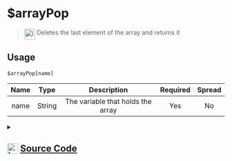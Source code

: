 # $arrayPop
> <img align="top" src="https://upload.wikimedia.org/wikipedia/commons/thumb/e/e4/Infobox_info_icon.svg/160px-Infobox_info_icon.svg.png?20150409153300" alt="image" width="25" height="auto"> Deletes the last element of the array and returns it
## Usage
```
$arrayPop[name]
```
| Name | Type | Description | Required | Spread
| :---: | :---: | :---: | :---: | :---: |
name | String | The variable that holds the array | Yes | No
<details>
<summary>
    
## <img align="top" src="https://cdn4.iconfinder.com/data/icons/iconsimple-logotypes/512/github-512.png" alt="image" width="25" height="auto">  [Source Code](https://github.com/tryforge/ForgeScript-V2/blob/main/src/native/arrayPop.ts)
    
</summary>
    
```ts
import { ArgType, NativeFunction, Return } from "../structures"

export default new NativeFunction({
    name: "$arrayPop",
    version: "1.0.0",
    description: "Deletes the last element of the array and returns it",
    unwrap: true,
    args: [
        {
            name: "name",
            description: "The variable that holds the array",
            rest: false,
            required: true,
            type: ArgType.String,
        },
    ],
    brackets: true,
    execute(ctx, [name]) {
        const arr = ctx.getEnvironmentKey([name])
        if (Array.isArray(arr)) return Return.success(arr.pop())
        return Return.success()
    },
})

```
    
</details>